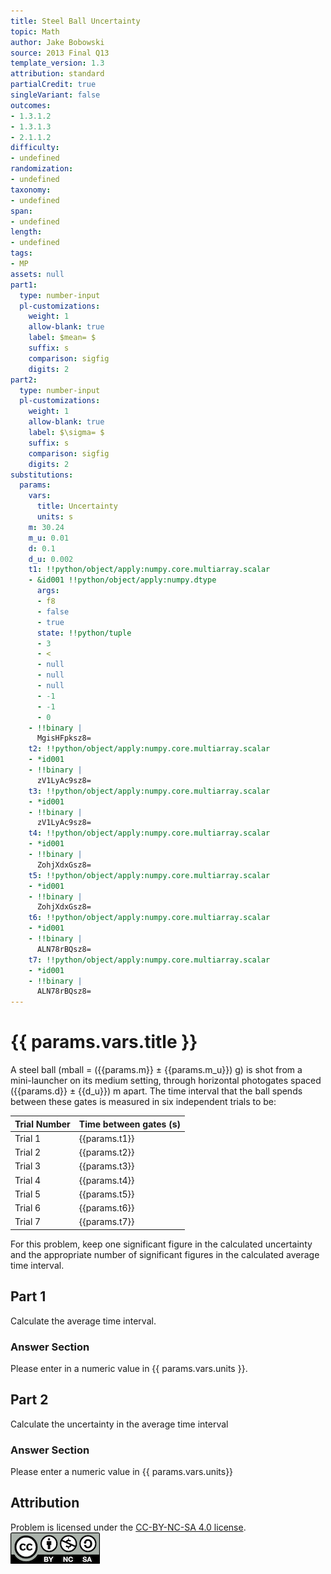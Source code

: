 ```yaml
---
title: Steel Ball Uncertainty
topic: Math
author: Jake Bobowski
source: 2013 Final Q13
template_version: 1.3
attribution: standard
partialCredit: true
singleVariant: false
outcomes:
- 1.3.1.2
- 1.3.1.3
- 2.1.1.2
difficulty:
- undefined
randomization:
- undefined
taxonomy:
- undefined
span:
- undefined
length:
- undefined
tags:
- MP
assets: null
part1:
  type: number-input
  pl-customizations:
    weight: 1
    allow-blank: true
    label: $mean= $
    suffix: s
    comparison: sigfig
    digits: 2
part2:
  type: number-input
  pl-customizations:
    weight: 1
    allow-blank: true
    label: $\sigma= $
    suffix: s
    comparison: sigfig
    digits: 2
substitutions:
  params:
    vars:
      title: Uncertainty
      units: s
    m: 30.24
    m_u: 0.01
    d: 0.1
    d_u: 0.002
    t1: !!python/object/apply:numpy.core.multiarray.scalar
    - &id001 !!python/object/apply:numpy.dtype
      args:
      - f8
      - false
      - true
      state: !!python/tuple
      - 3
      - <
      - null
      - null
      - null
      - -1
      - -1
      - 0
    - !!binary |
      MgisHFpksz8=
    t2: !!python/object/apply:numpy.core.multiarray.scalar
    - *id001
    - !!binary |
      zV1LyAc9sz8=
    t3: !!python/object/apply:numpy.core.multiarray.scalar
    - *id001
    - !!binary |
      zV1LyAc9sz8=
    t4: !!python/object/apply:numpy.core.multiarray.scalar
    - *id001
    - !!binary |
      ZohjXdxGsz8=
    t5: !!python/object/apply:numpy.core.multiarray.scalar
    - *id001
    - !!binary |
      ZohjXdxGsz8=
    t6: !!python/object/apply:numpy.core.multiarray.scalar
    - *id001
    - !!binary |
      ALN78rBQsz8=
    t7: !!python/object/apply:numpy.core.multiarray.scalar
    - *id001
    - !!binary |
      ALN78rBQsz8=
---
```

# {{ params.vars.title }}
A steel ball (mball = ({{params.m}} $\pm$ {{params.m_u}}) g) is shot from a mini-launcher on its medium setting, through horizontal photogates spaced ({{params.d}} $\pm$ {{d_u}}) m apart.
The time interval that the ball spends between these gates is measured in six independent trials to be:

| Trial Number | Time between gates (s) |
|--------------|------------------------|
| Trial 1      | {{params.t1}}          |
| Trial 2      | {{params.t2}}          |
| Trial 3      | {{params.t3}}          |
| Trial 4      | {{params.t4}}          |
| Trial 5      | {{params.t5}}          |
| Trial 6      | {{params.t6}}          |
| Trial 7      | {{params.t7}}          |

For this problem, keep one significant figure in the calculated uncertainty and the appropriate number of significant figures in the calculated average time interval.

## Part 1

Calculate the average time interval.

### Answer Section

Please enter in a numeric value in {{ params.vars.units }}.

## Part 2

Calculate the uncertainty in the average time interval

### Answer Section

Please enter a numeric value in {{ params.vars.units}}

## Attribution

Problem is licensed under the [CC-BY-NC-SA 4.0 license](https://creativecommons.org/licenses/by-nc-sa/4.0/).<br> ![The Creative Commons 4.0 license requiring attribution-BY, non-commercial-NC, and share-alike-SA license.](https://raw.githubusercontent.com/firasm/bits/master/by-nc-sa.png)